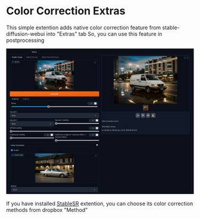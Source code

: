 # Color Correction Extras

This simple extention adds native color correction feature from stable-diffusion-webui into "Extras" tab
So, you can use this feature in postprocessing

![](images/img1.jpg)

If you have installed [StableSR](https://github.com/pkuliyi2015/sd-webui-stablesr) extention, you can choose its color correction methods from dropbox "Method"
